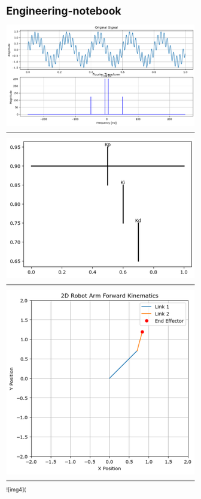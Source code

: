 # Engineering-notebook

![img1](https://github.com/agreene90/Engineering-notebook/blob/main/IMG_1444.png)
___
![img2](https://github.com/agreene90/Engineering-notebook/blob/main/IMG_1448.png)
___
![img3](https://github.com/agreene90/Engineering-notebook/blob/main/IMG_1445.png)
___
![img4](